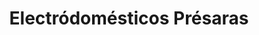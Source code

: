 ---
title: "Electródomésticos Présaras"
url: /vilasantar/electrodomesticos-presaras/
shop: aparato
---